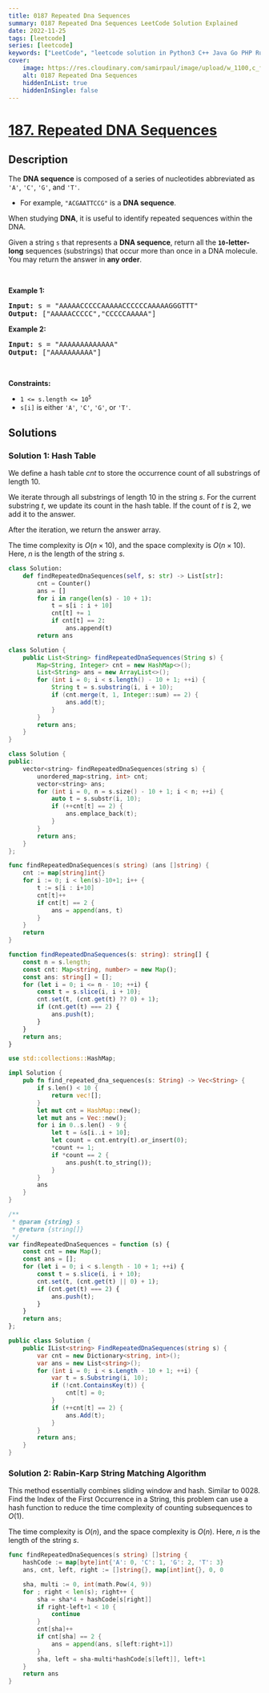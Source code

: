 ```yaml
---
title: 0187 Repeated Dna Sequences
summary: 0187 Repeated Dna Sequences LeetCode Solution Explained
date: 2022-11-25
tags: [leetcode]
series: [leetcode]
keywords: ["LeetCode", "leetcode solution in Python3 C++ Java Go PHP Ruby Swift TypeScript Rust C# JavaScript C", "0187 Repeated Dna Sequences LeetCode Solution Explained in all languages"]
cover:
    image: https://res.cloudinary.com/samirpaul/image/upload/w_1100,c_fit,co_rgb:FFFFFF,l_text:Arial_75_bold:0187 Repeated Dna Sequences - Solution Explained/problem-solving.webp
    alt: 0187 Repeated Dna Sequences
    hiddenInList: true
    hiddenInSingle: false
---
```



# [187. Repeated DNA Sequences](https://leetcode.com/problems/repeated-dna-sequences)


## Description

<p>The <strong>DNA sequence</strong> is composed of a series of nucleotides abbreviated as <code>&#39;A&#39;</code>, <code>&#39;C&#39;</code>, <code>&#39;G&#39;</code>, and <code>&#39;T&#39;</code>.</p>

<ul>
	<li>For example, <code>&quot;ACGAATTCCG&quot;</code> is a <strong>DNA sequence</strong>.</li>
</ul>

<p>When studying <strong>DNA</strong>, it is useful to identify repeated sequences within the DNA.</p>

<p>Given a string <code>s</code> that represents a <strong>DNA sequence</strong>, return all the <strong><code>10</code>-letter-long</strong> sequences (substrings) that occur more than once in a DNA molecule. You may return the answer in <strong>any order</strong>.</p>

<p>&nbsp;</p>
<p><strong class="example">Example 1:</strong></p>
<pre><strong>Input:</strong> s = "AAAAACCCCCAAAAACCCCCCAAAAAGGGTTT"
<strong>Output:</strong> ["AAAAACCCCC","CCCCCAAAAA"]
</pre><p><strong class="example">Example 2:</strong></p>
<pre><strong>Input:</strong> s = "AAAAAAAAAAAAA"
<strong>Output:</strong> ["AAAAAAAAAA"]
</pre>
<p>&nbsp;</p>
<p><strong>Constraints:</strong></p>

<ul>
	<li><code>1 &lt;= s.length &lt;= 10<sup>5</sup></code></li>
	<li><code>s[i]</code> is either <code>&#39;A&#39;</code>, <code>&#39;C&#39;</code>, <code>&#39;G&#39;</code>, or <code>&#39;T&#39;</code>.</li>
</ul>

## Solutions

### Solution 1: Hash Table

We define a hash table $cnt$ to store the occurrence count of all substrings of length $10$.

We iterate through all substrings of length $10$ in the string $s$. For the current substring $t$, we update its count in the hash table. If the count of $t$ is $2$, we add it to the answer.

After the iteration, we return the answer array.

The time complexity is $O(n \times 10)$, and the space complexity is $O(n \times 10)$. Here, $n$ is the length of the string $s$.

<!-- tabs:start -->

```python
class Solution:
    def findRepeatedDnaSequences(self, s: str) -> List[str]:
        cnt = Counter()
        ans = []
        for i in range(len(s) - 10 + 1):
            t = s[i : i + 10]
            cnt[t] += 1
            if cnt[t] == 2:
                ans.append(t)
        return ans
```

```java
class Solution {
    public List<String> findRepeatedDnaSequences(String s) {
        Map<String, Integer> cnt = new HashMap<>();
        List<String> ans = new ArrayList<>();
        for (int i = 0; i < s.length() - 10 + 1; ++i) {
            String t = s.substring(i, i + 10);
            if (cnt.merge(t, 1, Integer::sum) == 2) {
                ans.add(t);
            }
        }
        return ans;
    }
}
```

```cpp
class Solution {
public:
    vector<string> findRepeatedDnaSequences(string s) {
        unordered_map<string, int> cnt;
        vector<string> ans;
        for (int i = 0, n = s.size() - 10 + 1; i < n; ++i) {
            auto t = s.substr(i, 10);
            if (++cnt[t] == 2) {
                ans.emplace_back(t);
            }
        }
        return ans;
    }
};
```

```go
func findRepeatedDnaSequences(s string) (ans []string) {
	cnt := map[string]int{}
	for i := 0; i < len(s)-10+1; i++ {
		t := s[i : i+10]
		cnt[t]++
		if cnt[t] == 2 {
			ans = append(ans, t)
		}
	}
	return
}
```

```ts
function findRepeatedDnaSequences(s: string): string[] {
    const n = s.length;
    const cnt: Map<string, number> = new Map();
    const ans: string[] = [];
    for (let i = 0; i <= n - 10; ++i) {
        const t = s.slice(i, i + 10);
        cnt.set(t, (cnt.get(t) ?? 0) + 1);
        if (cnt.get(t) === 2) {
            ans.push(t);
        }
    }
    return ans;
}
```

```rust
use std::collections::HashMap;

impl Solution {
    pub fn find_repeated_dna_sequences(s: String) -> Vec<String> {
        if s.len() < 10 {
            return vec![];
        }
        let mut cnt = HashMap::new();
        let mut ans = Vec::new();
        for i in 0..s.len() - 9 {
            let t = &s[i..i + 10];
            let count = cnt.entry(t).or_insert(0);
            *count += 1;
            if *count == 2 {
                ans.push(t.to_string());
            }
        }
        ans
    }
}
```

```js
/**
 * @param {string} s
 * @return {string[]}
 */
var findRepeatedDnaSequences = function (s) {
    const cnt = new Map();
    const ans = [];
    for (let i = 0; i < s.length - 10 + 1; ++i) {
        const t = s.slice(i, i + 10);
        cnt.set(t, (cnt.get(t) || 0) + 1);
        if (cnt.get(t) === 2) {
            ans.push(t);
        }
    }
    return ans;
};
```

```cs
public class Solution {
    public IList<string> FindRepeatedDnaSequences(string s) {
        var cnt = new Dictionary<string, int>();
        var ans = new List<string>();
        for (int i = 0; i < s.Length - 10 + 1; ++i) {
            var t = s.Substring(i, 10);
            if (!cnt.ContainsKey(t)) {
                cnt[t] = 0;
            }
            if (++cnt[t] == 2) {
                ans.Add(t);
            }
        }
        return ans;
    }
}
```

<!-- tabs:end -->

### Solution 2: Rabin-Karp String Matching Algorithm

This method essentially combines sliding window and hash. Similar to 0028. Find the Index of the First Occurrence in a String, this problem can use a hash function to reduce the time complexity of counting subsequences to $O(1)$.

The time complexity is $O(n)$, and the space complexity is $O(n)$. Here, $n$ is the length of the string $s$.

<!-- tabs:start -->

```go
func findRepeatedDnaSequences(s string) []string {
	hashCode := map[byte]int{'A': 0, 'C': 1, 'G': 2, 'T': 3}
	ans, cnt, left, right := []string{}, map[int]int{}, 0, 0

	sha, multi := 0, int(math.Pow(4, 9))
	for ; right < len(s); right++ {
		sha = sha*4 + hashCode[s[right]]
		if right-left+1 < 10 {
			continue
		}
		cnt[sha]++
		if cnt[sha] == 2 {
			ans = append(ans, s[left:right+1])
		}
		sha, left = sha-multi*hashCode[s[left]], left+1
	}
	return ans
}
```

<!-- tabs:end -->

<!-- end -->
